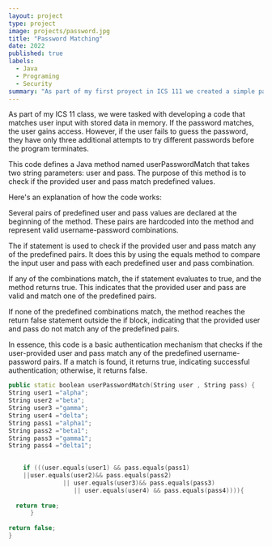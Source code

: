 ```yaml
---
layout: project
type: project
image: projects/password.jpg
title: "Password Matching"
date: 2022
published: true
labels:
  - Java
  - Programing
  - Security
summary: "As part of my first proyect in ICS 111 we created a simple password check code."
---
```


As part of my ICS 11 class, we were tasked with developing a code that matches user input with stored data in memory. If the password matches, the user gains access. However, if the user fails to guess the password, they have only three additional attempts to try different passwords before the program terminates.

This code defines a Java method named userPasswordMatch that takes two string parameters: user and pass. The purpose of this method is to check if the provided user and pass match predefined values.

Here's an explanation of how the code works:

Several pairs of predefined user and pass values are declared at the beginning of the method. These pairs are hardcoded into the method and represent valid username-password combinations.

The if statement is used to check if the provided user and pass match any of the predefined pairs. It does this by using the equals method to compare the input user and pass with each predefined user and pass combination.

If any of the combinations match, the if statement evaluates to true, and the method returns true. This indicates that the provided user and pass are valid and match one of the predefined pairs.

If none of the predefined combinations match, the method reaches the return false statement outside the if block, indicating that the provided user and pass do not match any of the predefined pairs.

In essence, this code is a basic authentication mechanism that checks if the user-provided user and pass match any of the predefined username-password pairs. If a match is found, it returns true, indicating successful authentication; otherwise, it returns false.

```cpp
public static boolean userPasswordMatch(String user , String pass) {
String user1 ="alpha";
String user2 ="beta";
String user3 ="gamma";
String user4 ="delta";
String pass1 ="alpha1";
String pass2 ="beta1";
String pass3 ="gamma1";
String pass4 ="delta1";

 
    if (((user.equals(user1) && pass.equals(pass1)
    ||user.equals(user2)&& pass.equals(pass2)
               || user.equals(user3)&& pass.equals(pass3)
                  || user.equals(user4) && pass.equals(pass4)))){
   
  return true;
      }
   
return false;
}

```
